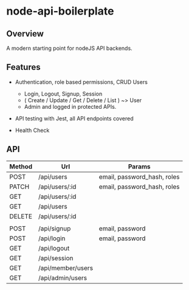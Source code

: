 # node-api-boilerplate

## Overview
A modern starting point for nodeJS API backends.

## Features
- Authentication, role based permissions, CRUD Users
  - Login, Logout, Signup, Session
  - ( Create / Update / Get / Delete / List ) ~> User
  - Admin and logged in protected APIs.

- API testing with Jest, all API endpoints covered
- Health Check

## API
| Method | Url            | Params|
| ------ | -------------- | ----- |
| POST   | /api/users     | email, password_hash, roles |
| PATCH  | /api/users/:id | email, password_hash, roles |
| GET    | /api/users/:id | |
| GET    | /api/users     | |
| DELETE | /api/users/:id | |
|        |                |       |
| POST   | /api/signup    | email, password |
| POST   | /api/login     | email, password |
| GET    | /api/logout    | |
| GET    | /api/session   | |
| GET    | /api/member/users | |
| GET    | /api/admin/users | |
